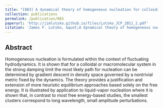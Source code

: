```yaml
---
title: "[083] A dynamical theory of homogeneous nucleation for colloids and macromolecules"
collection: publications
permalink: /publication/083
paperurl: 'http://jimlutsko.github.io/files/Lutsko_JCP_2011_2.pdf'
citation: 'James F. Lutsko, &quot;A dynamical theory of homogeneous nucleation for colloids and macromolecules&quot;, <i>J. of Chemical Physics</i>, <strong>135</strong>, 161101 (2011)'
---
```

Abstract
---
Homogeneous nucleation is formulated within the context of fluctuating hydrodynamics. It is shown that for a colloidal or macromolecular system in the strong damping limit the most likely path for nucleation can be determined by gradient descent in density space governed by a nontrivial metric fixed by the dynamics. The theory provides a justification and extension of more heuristic equilibrium approaches based solely on the free energy. It is illustrated by application to liquid-vapor nucleation where it is shown that, in contrast to most free energy-based studies, the smallest clusters correspond to long wavelength, small amplitude perturbations.
